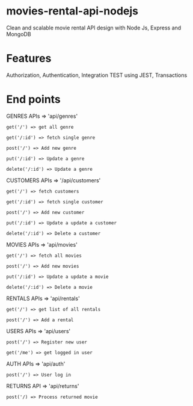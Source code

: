 # movies-rental-api-nodejs
Clean and scalable movie rental API design with Node Js, Express and MongoDB

# Features
Authorization, Authentication, Integration TEST using JEST, Transactions


# End points

GENRES APIs => 'api/genres'

	get('/') => get all genre
	
	get('/:id') => fetch single genre
	
	post('/') => Add new genre
	
	put('/:id') => Update a genre

	delete('/:id') => Update a genre

CUSTOMERS APIs => '/api/customers'
  
	get('/') => fetch customers

	get('/:id') => fetch single customer

	post('/') => Add new customer

	put('/:id') => Update a update a customer

	delete('/:id') => Delete a customer
	

MOVIES APIs => 'api/movies'

	get('/') => fetch all movies
	
	post('/') => Add new movies
	
	put('/:id') => Update a update a movie
	
	delete('/:id') => Delete a movie

RENTALS APIs => 'api/rentals'
	
	
	get('/') => get list of all rentals
	
	post('/') => Add a rental
	

USERS APIs => 'api/users'
	
	post('/') => Register new user

	get('/me') => get logged in user
	
	
AUTH APIs => 'api/auth'

	post('/') => User log in

RETURNS API => 'api/returns'
	
	post('/) => Process returned movie
